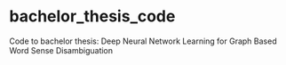# bachelor_thesis_code
Code to bachelor thesis: Deep Neural Network Learning for Graph Based Word Sense Disambiguation
